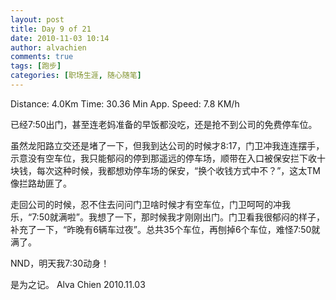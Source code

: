 ```yaml
---
layout: post
title: Day 9 of 21
date: 2010-11-03 10:14
author: alvachien
comments: true
tags: [跑步]
categories: [职场生涯, 随心随笔]
---
```

Distance: 4.0Km
Time: 30.36 Min
App. Speed: 7.8 KM/h

已经7:50出门，甚至连老妈准备的早饭都没吃，还是抢不到公司的免费停车位。

虽然龙阳路立交还是堵了一下，但我到达公司的时候才8:17，门卫冲我连连摆手，示意没有空车位，我只能郁闷的停到那遥远的停车场，顺带在入口被保安拦下收十块钱，每次这种时候，我都想劝停车场的保安，“换个收钱方式中不？”，这太TM像拦路劫匪了。

走回公司的时候，忍不住去问问门卫啥时候才有空车位，门卫呵呵的冲我乐，“7:50就满啦”。我想了一下，那时候我才刚刚出门。门卫看我很郁闷的样子，补充了一下，“昨晚有6辆车过夜”。总共35个车位，再刨掉6个车位，难怪7:50就满了。

NND，明天我7:30动身！

是为之记。
Alva Chien
2010.11.03
